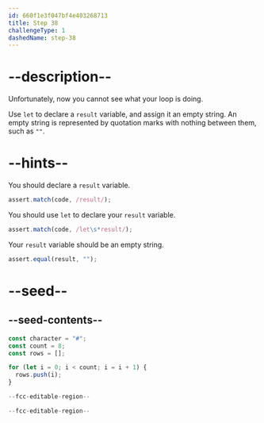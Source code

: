 ```yaml
---
id: 660f1e3f047bf4e403268713
title: Step 38
challengeType: 1
dashedName: step-38
---
```


# --description--

Unfortunately, now you cannot see what your loop is doing.

Use `let` to declare a `result` variable, and assign it an empty string. An empty string is represented by quotation marks with nothing between them, such as `""`.

# --hints--

You should declare a `result` variable.

```js
assert.match(code, /result/);
```

You should use `let` to declare your `result` variable.

```js
assert.match(code, /let\s*result/);
```

Your `result` variable should be an empty string.

```js
assert.equal(result, "");
```

# --seed--

## --seed-contents--

```js
const character = "#";
const count = 8;
const rows = [];

for (let i = 0; i < count; i = i + 1) {
  rows.push(i);
}

--fcc-editable-region--

--fcc-editable-region--
```
